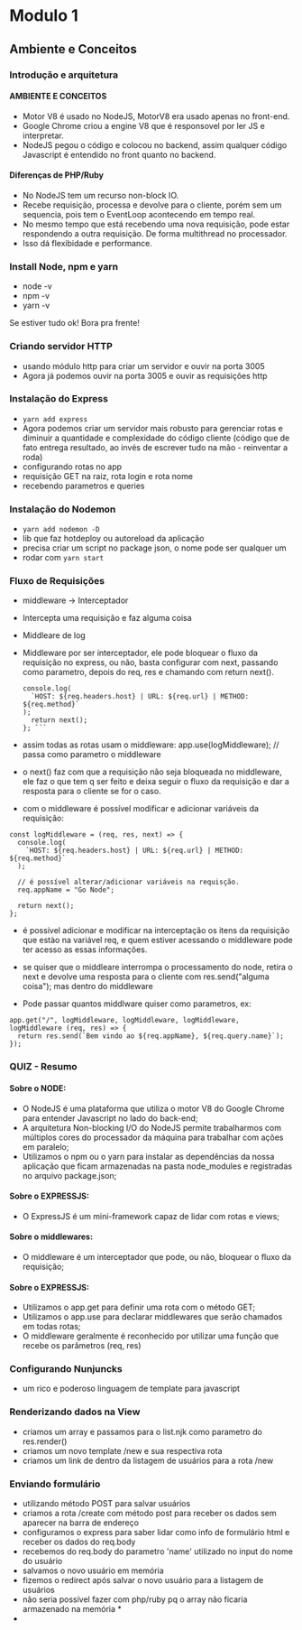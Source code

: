 # Modulo 1

## Ambiente e Conceitos

### Introdução e arquitetura

#### AMBIENTE E CONCEITOS

- Motor V8 é usado no NodeJS, MotorV8 era usado apenas no front-end.
- Google Chrome criou a engine V8 que é responsovel por ler JS e interpretar.
- NodeJS pegou o código e colocou no backend, assim qualquer código Javascript é entendido no front quanto no backend.

#### Diferenças de PHP/Ruby

- No NodeJS tem um recurso non-block IO. 
- Recebe requisição, processa e devolve para o cliente, porém sem um sequencia, pois tem o EventLoop acontecendo em tempo real. 
- No mesmo tempo que está recebendo uma nova requisição, pode estar respondendo a outra requisição. De forma multithread no processador.
- Isso dá flexibidade e performance.


### Install Node, npm e yarn
- node -v
- npm -v
- yarn -v

Se estiver tudo ok! Bora pra frente!


### Criando servidor HTTP
- usando módulo http para criar um servidor e ouvir na porta 3005
- Agora já podemos ouvir na porta 3005 e ouvir as requisições http

### Instalação do Express
- ` yarn add express `
- Agora podemos criar um servidor mais robusto para gerenciar rotas e diminuir a quantidade e complexidade do código cliente (código que de fato entrega resultado, ao invés de escrever tudo na mão - reinventar a roda)
- configurando rotas no app
- requisição GET na raiz, rota login e rota nome
- recebendo parametros e queries

### Instalação do Nodemon
- `yarn add nodemon -D`
- lib que faz hotdeploy ou autoreload da aplicação
- precisa criar um script no package json, o nome pode ser qualquer um
- rodar com `yarn start`

### Fluxo de Requisições
- middleware -> Interceptador
- Intercepta uma requisição e faz alguma coisa
- Middleare de log
- Middleware por ser interceptador, ele pode bloquear o fluxo da requisição no express, ou não, basta configurar com next, passando como parametro, depois do req, res e chamando com return next().
  
  ``` const logMiddleware = (req, res, next) => {
  console.log(
    `HOST: ${req.headers.host} | URL: ${req.url} | METHOD: ${req.method}`
  );
    return next(); 
  }; ```
- assim todas as rotas usam o middleware: app.use(logMiddleware); // passa como parametro o middleware
- o next() faz com que a requisição não seja bloqueada no middleware, ele faz o que tem q ser feito e deixa seguir o fluxo da requisição e dar a resposta para o cliente se for o caso.
- com o middleware é possível modificar e adicionar variáveis da requisição:
``` 
const logMiddleware = (req, res, next) => {
  console.log(
    `HOST: ${req.headers.host} | URL: ${req.url} | METHOD: ${req.method}`
  );

  // é possível alterar/adicionar variáveis na requisção.
  req.appName = "Go Node";

  return next();
};
```
- é possivel adicionar e modificar na interceptação os itens da requisição que estào na variável req, e quem estiver acessando o middleware pode ter acesso as essas informações.

- se quiser que o middleare interrompa o processamento do node, retira o next e devolve uma resposta para o cliente com res.send("alguma coisa"); mas dentro do middleware
- Pode passar quantos middlware quiser como parametros, ex:
```// Utilizando o middlewaresssss
app.get("/", logMiddleware, logMiddleware, logMiddleware, logMiddleware (req, res) => {
  return res.send(`Bem vindo ao ${req.appName}, ${req.query.name}`);
});
```

### QUIZ - Resumo

#### Sobre o NODE: 
- O NodeJS é uma plataforma que utiliza o motor V8 do Google Chrome para entender Javascript no lado do back-end;
- A arquitetura Non-blocking I/O do NodeJS permite trabalharmos com múltiplos cores do processador da máquina para trabalhar com ações em paralelo;
- Utilizamos o npm ou o yarn para instalar as dependências da nossa aplicação que ficam armazenadas na pasta node_modules e registradas no arquivo package.json;

#### Sobre o EXPRESSJS:
- O ExpressJS é um mini-framework capaz de lidar com rotas e views;

#### Sobre o middlewares:
- O middleware é um interceptador que pode, ou não, bloquear o fluxo da requisição;

#### Sobre o EXPRESSJS:
- Utilizamos o app.get para definir uma rota com o método GET;
- Utilizamos o app.use para declarar middlewares que serão chamados em todas rotas;
- O middleware geralmente é reconhecido por utilizar uma função que recebe os parâmetros (req, res)

### Configurando Nunjuncks
- um rico e poderoso linguagem de template para javascript

### Renderizando dados na View
- criamos um array e passamos para o list.njk como parametro do res.render()
- criamos um novo template /new e sua respectiva rota
- criamos um link de dentro da listagem de usuários para a rota /new
 
 ### Enviando formulário
 - utilizando método POST para salvar usuários
 - criamos a rota /create com método post para receber os dados sem aparecer na barra de endereço
 - configuramos o express para saber lidar como info de formulário html e receber os dados do req.body
 - recebemos do req.body do parametro 'name' utilizado no input do nome do usuário
 - salvamos o novo usuário em memória 
 - fizemos o redirect após salvar o novo usuário para a listagem de usuários
 - não seria possível fazer com php/ruby pq o array não ficaria armazenado na memória *
 - 